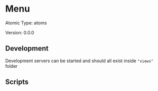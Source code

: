 # Menu

Atomic Type: atoms

Version: 0.0.0

## Development

Development servers can be started and should all exist inside `"views"` folder

## Scripts
